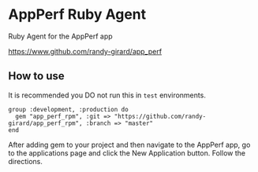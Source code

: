 # AppPerf Ruby Agent

Ruby Agent for the AppPerf app

https://www.github.com/randy-girard/app_perf

## How to use

It is recommended you DO not run this in `test` environments.

```
group :development, :production do 
  gem "app_perf_rpm", :git => "https://github.com/randy-girard/app_perf_rpm", :branch => "master"
end
```


After adding gem to your project and then navigate to the AppPerf app, go to the applications page and click the New Application button. Follow the directions.
